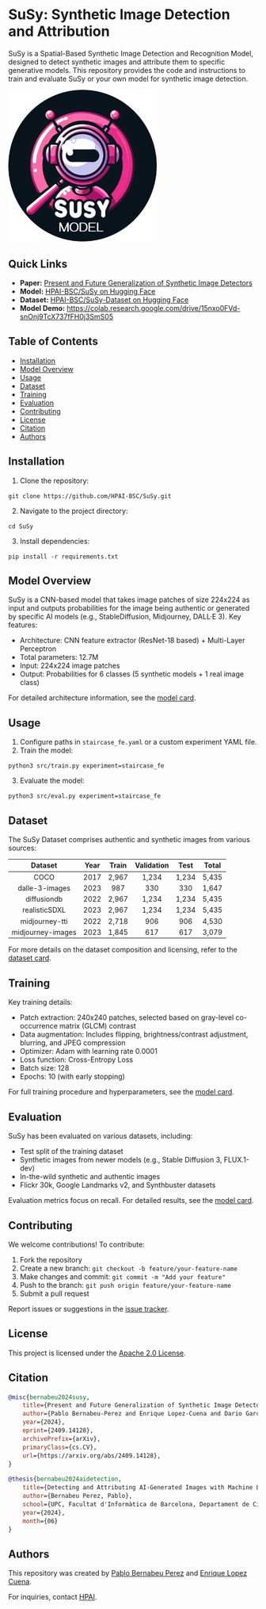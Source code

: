 # SuSy: Synthetic Image Detection and Attribution

SuSy is a Spatial-Based Synthetic Image Detection and Recognition Model, designed to detect synthetic images and attribute them to specific generative models. This repository provides the code and instructions to train and evaluate SuSy or your own model for synthetic image detection.

<img src="susy-logo.png" alt="susy-logo" width="300" height="auto">

## Quick Links
- **Paper:** [Present and Future Generalization of Synthetic Image Detectors](https://arxiv.org/abs/2409.14128)
- **Model:** [HPAI-BSC/SuSy on Hugging Face](https://huggingface.co/HPAI-BSC/SuSy)
- **Dataset:** [HPAI-BSC/SuSy-Dataset on Hugging Face](https://huggingface.co/datasets/HPAI-BSC/SuSy-Dataset)
- **Model Demo:** https://colab.research.google.com/drive/15nxo0FVd-snOnj9TcX737fFH0j3SmS05

## Table of Contents
- [Installation](#installation)
- [Model Overview](#model-overview)
- [Usage](#usage)
- [Dataset](#dataset)
- [Training](#training)
- [Evaluation](#evaluation)
- [Contributing](#contributing)
- [License](#license)
- [Citation](#citation)
- [Authors](#authors)

## Installation

1. Clone the repository:
```
git clone https://github.com/HPAI-BSC/SuSy.git
```
2. Navigate to the project directory:
```
cd SuSy
```
3. Install dependencies:
```
pip install -r requirements.txt
```

## Model Overview

SuSy is a CNN-based model that takes image patches of size 224x224 as input and outputs probabilities for the image being authentic or generated by specific AI models (e.g., StableDiffusion, Midjourney, DALL·E 3). Key features:

- Architecture: CNN feature extractor (ResNet-18 based) + Multi-Layer Perceptron
- Total parameters: 12.7M
- Input: 224x224 image patches
- Output: Probabilities for 6 classes (5 synthetic models + 1 real image class)

For detailed architecture information, see the [model card](https://huggingface.co/HPAI-BSC/SuSy).

## Usage

1. Configure paths in `staircase_fe.yaml` or a custom experiment YAML file.
2. Train the model:
```
python3 src/train.py experiment=staircase_fe
```
3. Evaluate the model:
```
python3 src/eval.py experiment=staircase_fe
```

## Dataset

The SuSy Dataset comprises authentic and synthetic images from various sources:

|      Dataset      | Year | Train | Validation |  Test | Total |
|:-----------------:|:----:|:-----:|:----------:|:-----:|:-----:|
|        COCO       | 2017 | 2,967 |    1,234   | 1,234 | 5,435 |
|   dalle-3-images  | 2023 |  987  |     330    |  330  | 1,647 |
|    diffusiondb    | 2022 | 2,967 |    1,234   | 1,234 | 5,435 |
|   realisticSDXL   | 2023 | 2,967 |    1,234   | 1,234 | 5,435 |
|   midjourney-tti  | 2022 | 2,718 |     906    |  906  | 4,530 |
| midjourney-images | 2023 | 1,845 |     617    |  617  | 3,079 |

For more details on the dataset composition and licensing, refer to the [dataset card](https://huggingface.co/datasets/HPAI-BSC/SuSy-Dataset).

## Training

Key training details:

- Patch extraction: 240x240 patches, selected based on gray-level co-occurrence matrix (GLCM) contrast
- Data augmentation: Includes flipping, brightness/contrast adjustment, blurring, and JPEG compression
- Optimizer: Adam with learning rate 0.0001
- Loss function: Cross-Entropy Loss
- Batch size: 128
- Epochs: 10 (with early stopping)

For full training procedure and hyperparameters, see the [model card](https://huggingface.co/HPAI-BSC/SuSy).

## Evaluation

SuSy has been evaluated on various datasets, including:

- Test split of the training dataset
- Synthetic images from newer models (e.g., Stable Diffusion 3, FLUX.1-dev)
- In-the-wild synthetic and authentic images
- Flickr 30k, Google Landmarks v2, and Synthbuster datasets

Evaluation metrics focus on recall. For detailed results, see the [model card](https://huggingface.co/HPAI-BSC/SuSy).

## Contributing

We welcome contributions! To contribute:

1. Fork the repository
2. Create a new branch: `git checkout -b feature/your-feature-name`
3. Make changes and commit: `git commit -m "Add your feature"`
4. Push to the branch: `git push origin feature/your-feature-name`
5. Submit a pull request

Report issues or suggestions in the [issue tracker](https://github.com/HPAI-BSC/SuSy/issues).

## License

This project is licensed under the [Apache 2.0 License](LICENSE).

## Citation

```bibtex
@misc{bernabeu2024susy,
    title={Present and Future Generalization of Synthetic Image Detectors}, 
    author={Pablo Bernabeu-Perez and Enrique Lopez-Cuena and Dario Garcia-Gasulla},
    year={2024},
    eprint={2409.14128},
    archivePrefix={arXiv},
    primaryClass={cs.CV},
    url={https://arxiv.org/abs/2409.14128}, 
}
```

```bibtex
@thesis{bernabeu2024aidetection,
    title={Detecting and Attributing AI-Generated Images with Machine Learning},
    author={Bernabeu Perez, Pablo},
    school={UPC, Facultat d'Informàtica de Barcelona, Departament de Ciències de la Computació},
    year={2024},
    month={06}
}
```

## Authors

This repository was created by [Pablo Bernabeu Perez](https://github.com/pbernabeup) and [Enrique Lopez Cuena](https://huggingface.co/Cuena).

For inquiries, contact [HPAI](mailto:hpai@bsc.es).